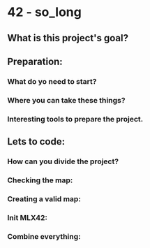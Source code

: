 # 42 - so_long

## What is this project's goal?

## Preparation:

### What do yo need to start?

### Where you can take these things?

### Interesting tools to prepare the project.

## Lets to code:

### How can you divide the project?

### Checking the map:

### Creating a valid map:

### Init MLX42:

### Combine everything:
